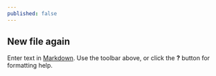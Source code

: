 ```yaml
---
published: false
---
```


## New file again

Enter text in [Markdown](http://daringfireball.net/projects/markdown/). Use the toolbar above, or click the **?** button for formatting help.
